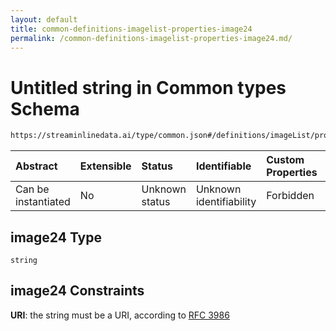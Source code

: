 ```yaml
---
layout: default
title: common-definitions-imagelist-properties-image24
permalink: /common-definitions-imagelist-properties-image24.md/
---
```

# Untitled string in Common types Schema

```txt
https://streaminlinedata.ai/type/common.json#/definitions/imageList/properties/image24
```



| Abstract            | Extensible | Status         | Identifiable            | Custom Properties | Additional Properties | Access Restrictions | Defined In                                                |
| :------------------ | :--------- | :------------- | :---------------------- | :---------------- | :-------------------- | :------------------ | :-------------------------------------------------------- |
| Can be instantiated | No         | Unknown status | Unknown identifiability | Forbidden         | Allowed               | none                | [common.json*](common.md "open original schema") |

## image24 Type

`string`

## image24 Constraints

**URI**: the string must be a URI, according to [RFC 3986](https://tools.ietf.org/html/rfc3986 "check the specification")
